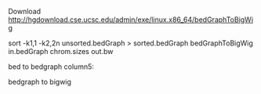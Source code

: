 Download
http://hgdownload.cse.ucsc.edu/admin/exe/linux.x86_64/bedGraphToBigWig

sort -k1,1 -k2,2n unsorted.bedGraph > sorted.bedGraph
bedGraphToBigWig in.bedGraph chrom.sizes out.bw

bed to bedgraph
column5: 

bedgraph to bigwig
<!--stackedit_data:
eyJoaXN0b3J5IjpbLTE1Njc4ODYzMCw3MTMxMDg2MDksNzg2OD
YwNDA5LC02MjUwNjY4NDIsLTMyNzIwMDE3OV19
-->